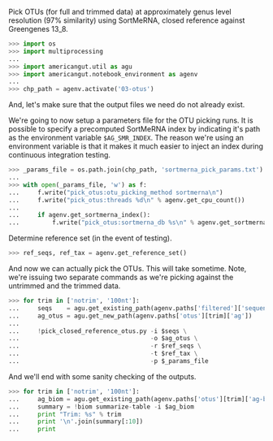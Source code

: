 Pick OTUs (for full and trimmed data) at approximately genus level resolution (97% similarity) using SortMeRNA, closed reference against Greengenes 13_8.

```python
>>> import os
>>> import multiprocessing
...
>>> import americangut.util as agu
>>> import americangut.notebook_environment as agenv
...
>>> chp_path = agenv.activate('03-otus')
```

And, let's make sure that the output files we need do not already exist.

We're going to now setup a parameters file for the OTU picking runs. It is possible to specify a precomputed SortMeRNA index by indicating it's path as the environment variable `$AG_SMR_INDEX`. The reason we're using an environment variable is that it makes it much easier to inject an index during continuous integration testing.

```python
>>> _params_file = os.path.join(chp_path, 'sortmerna_pick_params.txt')
...
>>> with open(_params_file, 'w') as f:
...     f.write("pick_otus:otu_picking_method sortmerna\n")
...     f.write("pick_otus:threads %d\n" % agenv.get_cpu_count())
...
...     if agenv.get_sortmerna_index():
...         f.write("pick_otus:sortmerna_db %s\n" % agenv.get_sortmerna_index())
```

Determine reference set (in the event of testing).

```python
>>> ref_seqs, ref_tax = agenv.get_reference_set()
```

And now we can actually pick the OTUs. This will take sometime. Note, we're issuing two separate commands as we're picking against the untrimmed and the trimmed data.

```python
>>> for trim in ['notrim', '100nt']:
...     seqs    = agu.get_existing_path(agenv.paths['filtered']['sequences-%s' % trim])
...     ag_otus = agu.get_new_path(agenv.paths['otus'][trim]['ag'])
...
...     !pick_closed_reference_otus.py -i $seqs \
...                                    -o $ag_otus \
...                                    -r $ref_seqs \
...                                    -t $ref_tax \
...                                    -p $_params_file
```

And we'll end with some sanity checking of the outputs.

```python
>>> for trim in ['notrim', '100nt']:
...     ag_biom = agu.get_existing_path(agenv.paths['otus'][trim]['ag-biom'])
...     summary = !biom summarize-table -i $ag_biom
...     print "Trim: %s" % trim
...     print '\n'.join(summary[:10])
...     print
```
